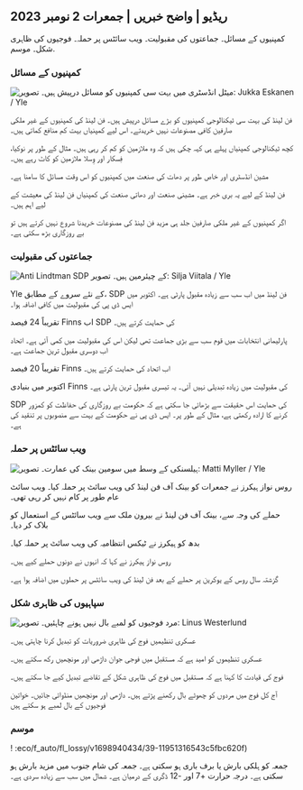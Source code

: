 ## ریڈیو \| واضح خبریں \| جمعرات 2 نومبر 2023

کمپنیوں کے مسائل۔ جماعتوں کی مقبولیت۔ ویب سائٹس پر حملہ۔ فوجیوں کی ظاہری شکل۔ موسم.

### کمپنیوں کے مسائل

![میٹل انڈسٹری میں بہت سی کمپنیوں کو مسائل درپیش ہیں۔ تصویر: Jukka Eskanen / Yle](https://images.cdn.yle.fi/image/upload/c_crop,h_2268,w_4031,x_0,y_410/ar_1.777777777777777,c_fill,g_faces,h/1_277777777777777777777777777777777777777777777777777777777777777777777777777777777777777777777777777,c_fill,g_faces,h/1_05/0p_05/q_auto:eco/f_auto/fl_lossy/v1698216498/39-11907536538b9d499762)

فن لینڈ کی بہت سی ٹیکنالوجی کمپنیوں کو بڑے مسائل درپیش ہیں۔ فن لینڈ کی کمپنیوں کے غیر ملکی صارفین کافی مصنوعات نہیں خریدتے۔ اس لیے کمپنیاں بہت کم منافع کماتی ہیں۔

کچھ ٹیکنالوجی کمپنیاں پہلے ہی کہہ چکی ہیں کہ وہ ملازمین کو کم کر رہی ہیں۔ مثال کے طور پر نوکیا، فِسکار اور وِسلا ملازمین کو کاٹ رہے ہیں۔

مشین انڈسٹری اور خاص طور پر دھات کی صنعت میں کمپنیوں کو اس وقت مسائل کا سامنا ہے۔

فن لینڈ کے لیے یہ بری خبر ہے۔ مشینی صنعت اور دھاتی صنعت کی کمپنیاں فن لینڈ کی معیشت کے لیے اہم ہیں۔

اگر کمپنیوں کے غیر ملکی صارفین جلد ہی مزید فن لینڈ کی مصنوعات خریدنا شروع نہیں کرتے ہیں تو بے روزگاری بڑھ سکتی ہے۔

### جماعتوں کی مقبولیت

![Anti Lindtman SDP کے چیئرمین ہیں۔ تصویر: Silja Viitala / Yle](https://images.cdn.yle.fi/image/upload/c_crop,h_2241,w_3984,x_0,y_0/ar_1.777777777777777,c_fill,g_faces,h_6275/0p_0d.w.q_auto:eco/f_auto/fl_lossy/v1696930784/39-118400565251b6be058f)

Yle کے نئے سروے کے مطابق، SDP فن لینڈ میں اب سب سے زیادہ مقبول پارٹی ہے۔ اکتوبر میں ایس ڈی پی کی مقبولیت میں کافی اضافہ ہوا۔

تقریباً 24 فیصد Finns اب SDP کی حمایت کرتے ہیں۔

پارلیمانی انتخابات میں قوم سب سے بڑی جماعت تھی لیکن اس کی مقبولیت میں کمی آئی ہے۔ اتحاد اب دوسری مقبول ترین جماعت ہے۔

تقریباً 20 فیصد Finns اب اتحاد کی حمایت کرتے ہیں۔

اکتوبر میں بنیادی Finns کی مقبولیت میں زیادہ تبدیلی نہیں آئی۔ یہ تیسری مقبول ترین پارٹی ہے۔

SDP کی حمایت اس حقیقت سے بڑھائی جا سکتی ہے کہ حکومت بے روزگاری کی حفاظت کو کمزور کرنے کا ارادہ رکھتی ہے، مثال کے طور پر۔ ایس ڈی پی نے حکومت کے بہت سے منصوبوں پر تنقید کی ہے۔

### ویب سائٹس پر حملہ

![ہیلسنکی کے وسط میں سومین بینک کی عمارت۔ تصویر: Matti Myller / Yle ](https://images.cdn.yle.fi/image/upload/c_crop,h_1391,w_2472,x_0,y_112/ar_1.777777777777777,c_fill,g_faces,h/1_27777777777777777777777777777777777777777777777777777777777777777777777777777777777777777777777777777777777777777777777777777777777777777777777777,c_fill,g_faces,h/0155/0p/025q_auto:eco/f_auto/fl_lossy/v1587997073/39-6686595ea6e8fc70cab)

روس نواز ہیکرز نے جمعرات کو بینک آف فن لینڈ کی ویب سائٹ پر حملہ کیا۔ ویب سائٹ عام طور پر کام نہیں کر رہی تھی۔

حملے کی وجہ سے، بینک آف فن لینڈ نے بیرون ملک سے ویب سائٹس کے استعمال کو بلاک کر دیا۔

بدھ کو ہیکرز نے ٹیکس انتظامیہ کی ویب سائٹ پر حملہ کیا۔

روس نواز ہیکرز نے کہا کہ انہوں نے دونوں حملے کیے ہیں۔

گزشتہ سال روس کے یوکرین پر حملے کے بعد فن لینڈ کی ویب سائٹس پر حملوں میں اضافہ ہوا ہے۔

### سپاہیوں کی ظاہری شکل

![مرد فوجیوں کو لمبے بال نہیں ہونے چاہئیں۔ تصویر: Linus Westerlund](https://images.cdn.yle.fi/image/upload/c_crop,h_3375,w_6000,x_0,y_522/ar_1.7777777777777777777777777777777777777777777777777777777777777777777,c_fill,g_faces,h_6275/01200/00/eco/f_auto/fl_lossy/v1688460639/39-113784464a3db01e8a65)

عسکری تنظیمیں فوج کی ظاہری ضروریات کو تبدیل کرنا چاہتی ہیں۔

عسکری تنظیموں کو امید ہے کہ مستقبل میں فوجی جوان داڑھی اور مونچھیں رکھ سکتے ہیں۔

فوج کی قیادت کا کہنا ہے کہ مستقبل میں فوج کی ظاہری شکل کے تقاضے تبدیل کیے جا سکتے ہیں۔

آج کل فوج میں مردوں کو چھوٹے بال رکھنے پڑتے ہیں۔ داڑھی اور مونچھیں منڈوائی جائیں۔ خواتین فوجیوں کے بال لمبے ہو سکتے ہیں

### موسم

! :eco/f_auto/fl_lossy/v1698940434/39-11951316543c5fbc620f)

جمعہ کو ہلکی بارش یا برف باری ہو سکتی ہے۔ جمعہ کی شام جنوب میں مزید بارش ہو سکتی ہے۔ درجہ حرارت +7 اور -12 ڈگری کے درمیان ہے۔ شمال میں سب سے زیادہ سردی ہے۔